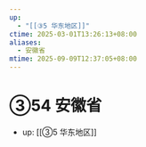 ```yaml
---
up:
  - "[[③5 华东地区]]"
ctime: 2025-03-01T13:26:13+08:00
aliases:
  - 安徽省
mtime: 2025-09-09T12:37:05+08:00
---
```


# ③54 安徽省

- up: [[③5 华东地区]]
